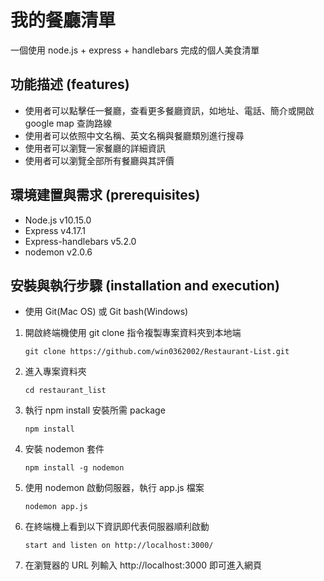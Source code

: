 # 我的餐廳清單

一個使用 node.js + express + handlebars 完成的個人美食清單

## 功能描述 (features)

- 使用者可以點擊任一餐廳，查看更多餐廳資訊，如地址、電話、簡介或開啟 google map 查詢路線
- 使用者可以依照中文名稱、英文名稱與餐廳類別進行搜尋
- 使用者可以瀏覽一家餐廳的詳細資訊
- 使用者可以瀏覽全部所有餐廳與其評價

## 環境建置與需求 (prerequisites)

- Node.js v10.15.0
- Express v4.17.1
- Express-handlebars v5.2.0
- nodemon v2.0.6

## 安裝與執行步驟 (installation and execution)

- 使用 Git(Mac OS) 或 Git bash(Windows)

1. 開啟終端機使用 git clone 指令複製專案資料夾到本地端
   ```
   git clone https://github.com/win0362002/Restaurant-List.git
   ```
2. 進入專案資料夾
   ```
   cd restaurant_list
   ```
3. 執行 npm install 安裝所需 package
   ```
   npm install
   ```
4. 安裝 nodemon 套件

   ```
   npm install -g nodemon
   ```

5. 使用 nodemon 啟動伺服器，執行 app.js 檔案
   ```
   nodemon app.js
   ```
6. 在終端機上看到以下資訊即代表伺服器順利啟動

   ```
   start and listen on http://localhost:3000/
   ```

7. 在瀏覽器的 URL 列輸入 http://localhost:3000 即可進入網頁
